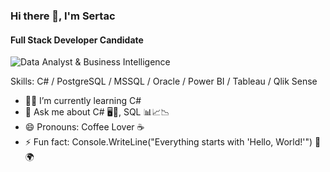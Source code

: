 ### Hi there 👋, I'm Sertac
#### Full Stack Developer Candidate
![Data Analyst & Business Intelligence](https://camo.githubusercontent.com/e9ec85bcb962a472e58d519f6ba67e98fae2a2e9e91ed4b52d4632a5e25dd809/68747470733a2f2f6d656469612e74656e6f722e636f6d2f6a6862713376596f38393841414141432f6e6f2e676966)


Skills: C# / PostgreSQL / MSSQL / Oracle / Power BI / Tableau / Qlik Sense 

- 🧑‍💻 I’m currently learning C#  
- 💬 Ask me about C# 🖥️🚀, SQL 📊📈📉 
- 😄 Pronouns: Coffee Lover ☕ 
- ⚡ Fun fact: Console.WriteLine("Everything starts with 'Hello, World!'") 👋🌍 





